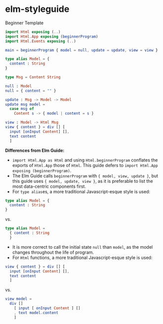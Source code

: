 # elm-styleguide

Beginner Template

```elm
import Html exposing (..)
import Html.App exposing (beginnerProgram)
import Html.Events exposing (..)

main = beginnerProgram { model = null, update = update, view = view }

type alias Model = {
  content : String
}

type Msg = Content String

null : Model
null = { content = "" }

update : Msg -> Model -> Model
update msg model =
  case msg of
    Content s -> { model | content = s }

view : Model -> Html Msg
view { content } = div [] [
  input [onInput Content] [],
  text content
  ]
```

**Differences from Elm Guide:**
- `import Html.App as Html` and using `Html.beginnerProgram` conflates the exports of `Html.App` those of `Html`.
This guide defers to `import Html.App exposing (beginnerProgram)`.
- The Elm Guide calls `beginnerProgram` with `{ model, view, update }`, but this guide uses `{ model, update, view }`, as it is preferable to list the most data-centric components first.
- For `type alias`es, a more traditional Javascript-esque style is used:
```elm
type alias Model = {
  content : String
}
```
vs.
```elm
type alias Model =
  { content : String
  }
```
- It is more correct to call the initial state `null` than `model`, as the model changes throughout the life of program.
- For `Html` functions, a more traditional Javascript-esque style is used:
```elm
view { content } = div [] [
  input [onInput Content] [],
  text content
  ]
```
vs.
```elm
view model =
  div []
    [ input [ onInput Content ] []
    , text model.content
    ]
```
